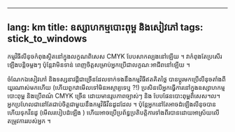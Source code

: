 

---
lang: km
title: ឧស្សាហ​កម្ម​​បោះពុម្ព និង​​សៀវ​ភៅ
tags: stick_to_windows
---

កម្មវិធី​លីនុច​​​កំពុង​​​ស្ថិត​នៅ​ក្នុង​លក្ខណពិសេស​ CMYK បែប​សាក​ល្បង​​នៅ​ឡើយ ។ វា​កំពុង​តែ​ប្រសើរ​ឡើង​​បន្តិចម្ដងៗ ប៉ុន្តែ​វា​មិន​ទាន់​ 
ពេញ​ចិត្ត​សម្រាប់​​​​អ្នក​ប្រើ​ជា​លក្ខណៈ​អាជីព​នៅ​ឡើយ ។

ចំណែក​​ឯ​​​សៀវ​ភៅ​ និង​ទស្សនា​វដ្តី​ជា​ច្រើន​ដែល​ទាក់​ទង​នឹងកម្មវិធី​ឥត​គិត​ថ្លៃ បាន​ប្តូរ​មក​ប្រើ​​លីនុច​ 
តាំង​ពី​យូរ​ណាស់​មក​ហើយ​ (ហើយ​ពួក​វា​មើល​ទៅ​មិន​អស្ចារ្យ​ទេ​ឬ ?!) ប្រសិន​បើ​អ្នក​ធ្វើ​ការ​នៅ​ក្នុង​ 
ឧស្សាហ​កម្ម​បោះ​ពុម្ព​ និង​ប្រើ​ពណ៌​ CMYK ច្រើន​ ដោយ​មានរូប​ភាព​ច្បាស់​ៗ​​ និង​ 
បែប​ផែន​បោះ​ពុម្ព​ពិសេស​ ។ល។ អ្នក​​ប្រហែល​ជា​​​នៅ​តែ​ជាប់​ចិត្ត​ជា​មួយនឹង​​កម្មវិធី​វីន​ដូដដែល​ ។ 
ប៉ុន្តែ​អ្នក​នៅ​តែ​អាច​ដំឡើង​លីនុច​បាន​ ហើយ​​ទុក​វីន​ដូ (មើល​របៀបដំឡើង )
ហើយ​អាច​ប្រើ​​ប្រព័ន្ធ​ប្រតិបត្តិការ​​ទាំង​ពីរ​​​បាន​ ដោយ​អាស្រ័យ​​លើ​តម្រូវ​ការ​របស់​អ្នក​ ។

